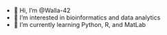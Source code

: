 - 👋 Hi, I’m @Walla-42
- 👀 I’m interested in bioinformatics and data analytics 
- 🌱 I’m currently learning Python, R, and MatLab

<!---
Walla-42/Walla-42 is a ✨ special ✨ repository because its `README.md` (this file) appears on your GitHub profile.
You can click the Preview link to take a look at your changes.
--->
